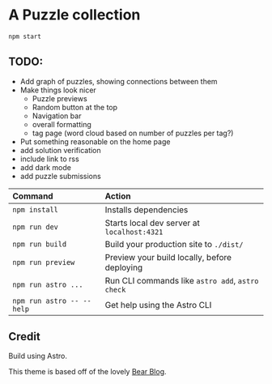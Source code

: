 # A Puzzle collection

```sh
npm start
```

## TODO:

- Add graph of puzzles, showing connections between them
- Make things look nicer
  - Puzzle previews
  - Random button at the top
  - Navigation bar
  - overall formatting
  - tag page (word cloud based on number of puzzles per tag?)
- Put something reasonable on the home page
- add solution verification
- include link to rss
- add dark mode
- add puzzle submissions

| Command                   | Action                                           |
| :------------------------ | :----------------------------------------------- |
| `npm install`             | Installs dependencies                            |
| `npm run dev`             | Starts local dev server at `localhost:4321`      |
| `npm run build`           | Build your production site to `./dist/`          |
| `npm run preview`         | Preview your build locally, before deploying     |
| `npm run astro ...`       | Run CLI commands like `astro add`, `astro check` |
| `npm run astro -- --help` | Get help using the Astro CLI                     |

## Credit

Build using Astro.

This theme is based off of the lovely [Bear Blog](https://github.com/HermanMartinus/bearblog/).
